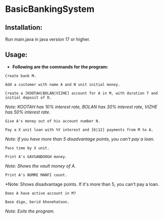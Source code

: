 # BasicBankingSystem

## Installation:
Run main.java in java version 17 or higher.

## Usage: 
- **Following are the commands for the program:**
```
Create bank M.
```

```
Add a customer with name A and N unit initial money.
```

```
Create a [KOOTAH|BOLAN|VIZHE] account for A in M, with duration T and initial deposit of D.
```
*Note: KOOTAH has 10% interest rate, BOLAN has 30% interest rate, VIZHE has 50% interest rate.*

```
Give A's money out of his account number N.
```

```
Pay a X unit loan with %Y interest and [6|12] payments from M to A.
```
*Note: If you have more than 5 disadvantage points, you can't pay a loan.*

```
Pass time by X unit.
```

```
Print A's GAVSANDOOGH money.
```
*Note: Shows the vault money of A.*

```
Print A's NOMRE MANFI count.
```
*Note: Shows disadvantage points. If it's more than 5, you can't pay a loan. 

```
Does A have active account in M?
```

```
Base dige, berid khonehatoon.
```
*Note: Exits the program.*
